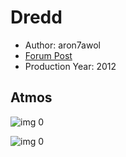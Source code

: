 # Dredd

* Author: aron7awol
* [Forum Post](https://www.avsforum.com/threads/bass-eq-for-filtered-movies.2995212/post-56866586)
* Production Year: 2012

## Atmos

![img 0](https://i.imgur.com/TxzAlm8.jpg)

![img 0](https://i.imgur.com/G0iOjve.jpg)


